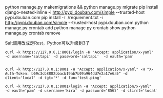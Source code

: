 python manage.py makemigrations && python manage.py migrate
pip install django-nested-inline   -i http://pypi.douban.com/simple --trusted-host pypi.douban.com
pip install -r ./requiement.txt -i http://pypi.douban.com/simple --trusted-host pypi.douban.com
python manage.py crontab add
python manage.py crontab show
python manage.py crontab remove


Salt调用改成走Rest，Python可以升级到3了


```
curl -k https://127.0.0.1:8001/login -H "Accept: application/x-yaml"  -d username='saltapi' -d password='saltapi'  -d eauth='pam'  


curl -k http://127.0.0.1:8001 -H "Accept: application/x-yaml" -H "X-Auth-Token: b69c3cb8882bbacb19ab7b09a964dd7e2a17e6a5" -d client='local' -d tgt='*' -d fun='test.ping'
  
curl -k http://127.0.0.1:8001/login -H "Accept: application/x-yaml"   -d eauth='pam' -d username='kira' -d password='8565' -d clirnt='local'

```